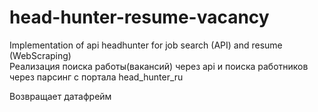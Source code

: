 # head-hunter-resume-vacancy
Implementation of api headhunter for job search (API) and resume (WebScraping)   
Реализация поиска работы(вакансий) через api и поиска работников через парсинг с портала hеаd_hunter_ru   

Возвращает датафрейм   
